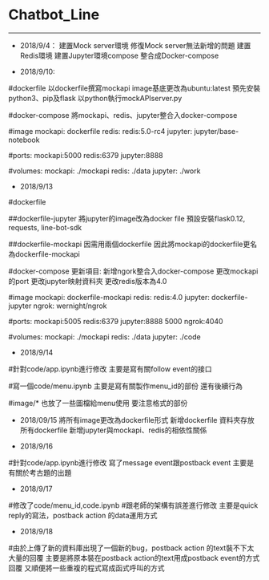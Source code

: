 # Chatbot_Line
-------------------------
* 2018/9/4：
建置Mock server環境
修復Mock server無法新增的問題
建置Redis環境
建置Jupyter環境compose
整合成Docker-compose

* 2018/9/10:

#dockerfile
以dockerfile撰寫mockapi
image基底更改為ubuntu:latest
預先安裝python3、pip及flask
以python執行mockAPIserver.py



#docker-compose
將mockapi、redis、jupyter整合入docker-compose

#image
mockapi: dockerfile
redis: redis:5.0-rc4
jupyter: jupyter/base-notebook

#ports:
mockapi:5000
redis:6379
jupyter:8888

#volumes:
mockapi: ./mockapi
redis: ./data
jupyter: ./work

* 2018/9/13

#dockerfile 

##dockerfile-jupyter
將jupyter的image改為docker file 
預設安裝flask0.12, requests, line-bot-sdk

##dockerfile-mockapi
因需用兩個dockerfile 因此將mockapi的dockerfile更名為dockerfile-mockapi

#docker-compose
更新項目:
新增ngork整合入docker-compose 
更改mockapi的port
更改jupyter映射資料夾
更改redis版本為4.0

#image
mockapi: dockerfile-mockapi
redis: redis:4.0
jupyter: dockerfile-jupyter
ngrok: wernight/ngrok

#ports:
mockapi:5005
redis:6379
jupyter:8888
	5000
ngrok:4040

#volumes:
mockapi: ./mockapi
redis: ./data
jupyter: ./code

* 2018/9/14

#針對code/app.ipynb進行修改
主要是寫有關follow event的接口

#寫一個code/menu.ipynb
主要是寫有關製作menu_id的部份
還有後續行為

#image/*
也放了一些圖檔給menu使用
要注意格式的部份

* 2018/09/15
將所有image更改為dockerfile形式
新增dockerfile 資料夾存放所有dockerfile
新增jupyter與mockapi、redis的相依性關係

* 2018/9/16

#針對code/app.ipynb進行修改
寫了message event跟postback event
主要是有關於考古題的出題

* 2018/9/17

#修改了code/menu_id,code.ipynb
#跟老師的架構有誤差進行修改
主要是quick reply的寫法，postback action 的data運用方式

* 2018/9/18

#由於上傳了新的資料庫出現了一個新的bug，postback action 的text裝不下太大量的回覆
主要是將原本裝在postback action的text用成postback event的方式回覆
又順便將一些重複的程式寫成函式呼叫的方式

